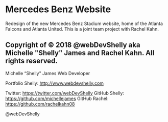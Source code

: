 # Mercedes Benz Website

Redesign of the new Mercedes Benz Stadium website, home of the Atlanta Falcons and Atlanta United. This is a joint team project with Rachel Kahn.

Copyright of &copy; 2018 @webDevShelly aka Michelle "Shelly" James and Rachel Kahn. All rights reserved.
-- 

Michelle “Shelly" James
Web Developer

Portfolio Shelly: http://www.webdevshelly.com

Twitter: https://twitter.com/webDevShelly
GitHub Shelly: https://github.com/michellejames
GitHub Rachel: https://github.com/rachelkahn08

@webDevShelly